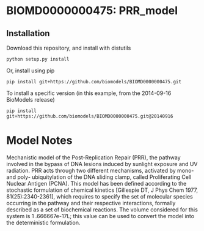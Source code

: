 # BIOMD0000000475: PRR_model

## Installation

Download this repository, and install with distutils

`python setup.py install`

Or, install using pip

`pip install git+https://github.com/biomodels/BIOMD0000000475.git`

To install a specific version (in this example, from the 2014-09-16 BioModels release)

`pip install git+https://github.com/biomodels/BIOMD0000000475.git@20140916`


# Model Notes
Mechanistic model of the Post-Replication Repair (PRR), the pathway involved
in the bypass of DNA lesions induced by sunlight exposure and UV radiation.
PRR acts through two different mechanisms, activated by mono- and poly-
ubiquitylation of the DNA sliding clamp, called Proliferating Cell Nuclear
Antigen (PCNA). This model has been defined according to the stochastic
formulation of chemical kinetics [Gillespie DT, J Phys Chem 1977,
81(25):2340-2361], which requires to specify the set of molecular species
occurring in the pathway and their respective interactions, formally described
as a set of biochemical reactions. The volume considered for this system is 1
.666667e-17L; this value can be used to convert the model into the
deterministic formulation.


